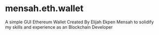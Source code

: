 # mensah.eth.wallet
A simple GUI Ethereum Wallet Created By Elijah Ekpen Mensah to solidify my skills and experience as an Blockchain Developer
